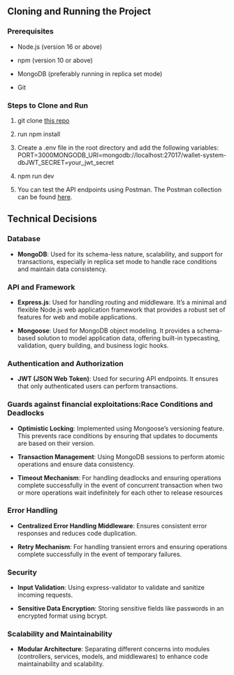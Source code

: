 Cloning and Running the Project
-------------------------------

### Prerequisites

*   Node.js (version 16 or above)
    
*   npm (version 10 or above)
    
*   MongoDB (preferably running in replica set mode)
    
*   Git
    

### Steps to Clone and Run

1.  git clone [this repo](https://github.com/pelumiadebayo/wallet-system.git)
    
2.  run npm install
    
3.  Create a .env file in the root directory and add the following variables: PORT=3000MONGODB\_URI=mongodb://localhost:27017/wallet-system-dbJWT\_SECRET=your\_jwt\_secret
    
4.  npm run dev
    
5.  You can test the API endpoints using Postman. The Postman collection can be found [here](https://github.com/).
    

Technical Decisions
-------------------

### Database

*   **MongoDB**: Used for its schema-less nature, scalability, and support for transactions, especially in replica set mode to handle race conditions and maintain data consistency.
    

### API and Framework

*   **Express.js**: Used for handling routing and middleware. It’s a minimal and flexible Node.js web application framework that provides a robust set of features for web and mobile applications.
    
*   **Mongoose**: Used for MongoDB object modeling. It provides a schema-based solution to model application data, offering built-in typecasting, validation, query building, and business logic hooks.
    

### Authentication and Authorization

*   **JWT (JSON Web Token)**: Used for securing API endpoints. It ensures that only authenticated users can perform transactions.
    

### Guards against financial exploitations:Race Conditions and Deadlocks

*   **Optimistic Locking**: Implemented using Mongoose’s versioning feature. This prevents race conditions by ensuring that updates to documents are based on their version.
    
*   **Transaction Management**: Using MongoDB sessions to perform atomic operations and ensure data consistency.
    
*   **Timeout Mechanism**: For handling deadlocks and ensuring operations complete successfully in the event of concurrent transaction when two or more operations wait indefinitely for each other to release resources
    

### Error Handling

*   **Centralized Error Handling Middleware**: Ensures consistent error responses and reduces code duplication.
    
*   **Retry Mechanism**: For handling transient errors and ensuring operations complete successfully in the event of temporary failures.
    

### Security

*   **Input Validation**: Using express-validator to validate and sanitize incoming requests.
    
*   **Sensitive Data Encryption**: Storing sensitive fields like passwords in an encrypted format using bcrypt.
    

### Scalability and Maintainability

*   **Modular Architecture**: Separating different concerns into modules (controllers, services, models, and middlewares) to enhance code maintainability and scalability.